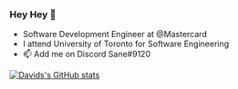 ### Hey Hey 👋

- Software Development Engineer at @Mastercard
- I attend University of Toronto for Software Engineering
- 📫 Add me on Discord Sane#9120

[![Davids's GitHub stats](https://github-readme-stats.vercel.app/api?username=davepetrov&count_private=true)](https://github.com/anuraghazra/github-readme-stats)
